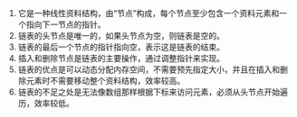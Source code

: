 

1. 它是一种线性资料结构，由“节点”构成，每个节点至少包含一个资料元素和一个指向下一节点的指针。
2. 链表的头节点是唯一的，如果头节点为空，则链表是空的。
3. 链表的最后一个节点的指针指向空，表示这是链表的结束。
4. 插入和删除节点是链表的主要操作，通过调整指针来实现。
5. 链表的优点是可以动态分配内存空间，不需要预先指定大小，并且在插入和删除元素时不需要移动整个资料结构，效率较高。
6. 链表的不足之处是无法像数组那样根据下标来访问元素，必须从头节点开始遍历，效率较低。